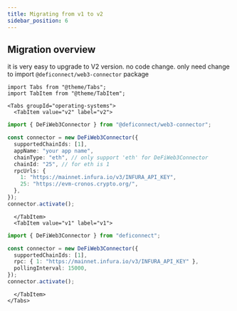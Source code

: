 ```yaml
---
title: Migrating from v1 to v2
sidebar_position: 6
---
```


## Migration overview

it is very easy to upgrade to V2 version.
no code change. only need change to import `@deficonnect/web3-connector` package

```mdx-code-block
import Tabs from "@theme/Tabs";
import TabItem from "@theme/TabItem";
```

```mdx-code-block
<Tabs groupId="operating-systems">
  <TabItem value="v2" label="v2">
```

```ts {1} showLineNumbers
import { DeFiWeb3Connector } from "@deficonnect/web3-connector";

const connector = new DeFiWeb3Connector({
  supportedChainIds: [1],
  appName: "your app name",
  chainType: "eth", // only support 'eth' for DeFiWeb3Connector
  chainId: "25", // for eth is 1
  rpcUrls: {
    1: "https://mainnet.infura.io/v3/INFURA_API_KEY",
    25: "https://evm-cronos.crypto.org/",
  },
});
connector.activate();
```

```mdx-code-block
  </TabItem>
  <TabItem value="v1" label="v1">
```

```ts {1} showLineNumbers
import { DeFiWeb3Connector } from "deficonnect";

const connector = new DeFiWeb3Connector({
  supportedChainIds: [1],
  rpc: { 1: "https://mainnet.infura.io/v3/INFURA_API_KEY" },
  pollingInterval: 15000,
});
connector.activate();
```

```mdx-code-block
  </TabItem>
</Tabs>
```

